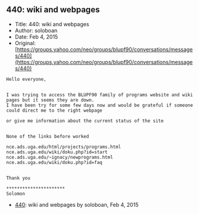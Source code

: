 ## 440: wiki and webpages

- Title: 440: wiki and webpages
- Author: soloboan
- Date: Feb 4, 2015
- Original: [https://groups.yahoo.com/neo/groups/blupf90/conversations/messages/440](https://groups.yahoo.com/neo/groups/blupf90/conversations/messages/440)

```
Hello everyone,


I was trying to access the BLUPF90 family of programs website and wiki pages but it seems they are down.
I have been try for some few days now and would be grateful if someone could direct me to the right webpage 

or give me information about the current status of the site


None of the links before worked

nce.ads.uga.edu/html/projects/programs.html
nce.ads.uga.edu/wiki/doku.php?id=start
nce.ads.uga.edu/~ignacy/newprograms.html
nce.ads.uga.edu/wiki/doku.php?id=faq


Thank you

**********************
Solomon 
```

- [440](0440.md): wiki and webpages by soloboan, Feb 4, 2015

